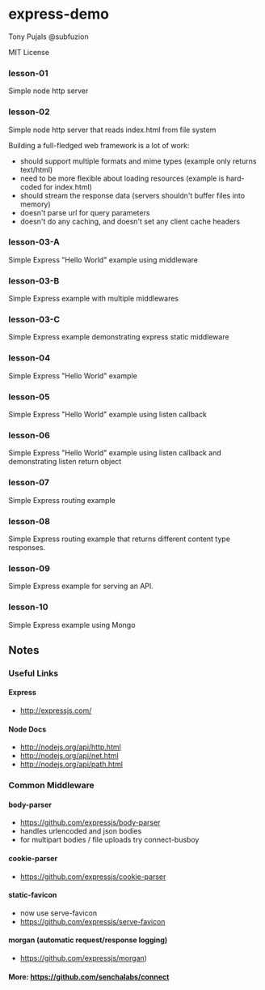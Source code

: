 express-demo
============

Tony Pujals
@subfuzion

MIT License


### lesson-01
Simple node http server


### lesson-02
Simple node http server that reads index.html from file system

Building a full-fledged web framework is a lot of work:

 * should support multiple formats and mime types (example only returns text/html)
 * need to be more flexible about loading resources (example is hard-coded for index.html)
 * should stream the response data (servers shouldn't buffer files into memory)
 * doesn't parse url for query parameters
 * doesn't do any caching, and doesn't set any client cache headers


### lesson-03-A
Simple Express "Hello World" example using middleware


### lesson-03-B
Simple Express example with multiple middlewares


### lesson-03-C
Simple Express example demonstrating express static middleware


### lesson-04
Simple Express "Hello World" example


### lesson-05
Simple Express "Hello World" example using listen callback


### lesson-06
Simple Express "Hello World" example using listen callback and demonstrating listen return object


### lesson-07
Simple Express routing example

### lesson-08

Simple Express routing example that returns different content type responses.

### lesson-09

Simple Express example for serving an API.

### lesson-10

Simple Express example using Mongo


## Notes

### Useful Links

#### Express
* http://expressjs.com/

#### Node Docs
* http://nodejs.org/api/http.html
* http://nodejs.org/api/net.html
* http://nodejs.org/api/path.html


### Common Middleware

#### body-parser

 * https://github.com/expressjs/body-parser
 * handles urlencoded and json bodies
 * for multipart bodies / file uploads try connect-busboy

#### cookie-parser
 * https://github.com/expressjs/cookie-parser

#### static-favicon
 * now use serve-favicon
 * https://github.com/expressjs/serve-favicon

#### morgan (automatic request/response logging)
 * https://github.com/expressjs/morgan)

#### More: https://github.com/senchalabs/connect

